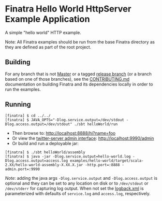 # Finatra Hello World HttpServer Example Application

A simple "hello world" HTTP example.

Note: All Finatra examples should be run from the base Finatra directory as they are defined as part 
of the root project.

Building
--------

For any branch that is not [Master](https://github.com/twitter/finatra/tree/master) or a tagged 
[release branch](https://github.com/twitter/finatra/releases) (or a branch based on one of those 
branches), see the [CONTRIBUTING.md](../../CONTRIBUTING.md#building-dependencies) documentation on 
building Finatra and its dependencies locally in order to run the examples.

Running
-------
```
[finatra] $ cd ../../
[finatra] $ JAVA_OPTS="-Dlog.service.output=/dev/stdout -Dlog.access.output=/dev/stdout" ./sbt helloWorld/run
```
* Then browse to: [http://localhost:8888/hi?name=foo](http://localhost:8888/hi?name=foo)
* Or view the [twitter-server admin interface](https://twitter.github.io/twitter-server/Features.html#admin-http-interface): [http://localhost:9990/admin](http://localhost:9990/admin)
* Or build and run a deployable jar:
```
[finatra] $ ./sbt helloWorld/assembly
[finatra] $ java -jar -Dlog.service.output=hello-world.log -Dlog.access.output=access.log examples/hello-world/target/scala-2.XX/hello-world-assembly-X.XX.X.jar -http.port=:8888 -admin.port=:9990
```
*Note*: adding the java args `-Dlog.service.output` and `-Dlog.access.output` is optional and they 
can be set to any location on disk or to `/dev/stdout` or `/dev/stderr` for capturing log output. 
When not set the [logback.xml](./src/main/resources/logback.xml) is parameterized with defaults of 
`service.log` and `access.log`, respectively.

